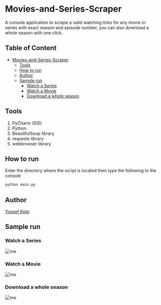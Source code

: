 # Movies-and-Series-Scraper
A console application to scrape a valid watching links for any movie or series with exact season and episode number, you can also download a whole season with one click.
## Table of Content
- [Movies-and-Series-Scraper](#movies-and-series-scraper)
  * [Tools](#tools)
  * [How to run](#how-to-run)
  * [Author](#author)
  * [Sample run](#sample-run)
    + [Watch a Series](#watch-a-series)
    + [Watch a Movie](#watch-a-movie)
    + [Download a whole season](#download-a-whole-season)
## Tools
1. PyCharm (IDE)
2. Python
3. BeautifulSoup library
4. requests library
5. webbrowser library

## How to run
Enter the directory where the script is located then type the following to the console
```Bash
python main.py
```
## Author
[Yousef Kotp](https://github.com/yousefkotp)

## Sample run
### Watch a Series
![me](https://github.com/yousefkotp/Movies-and-Series-Scraper/blob/main/watch%20a%20series.gif)
### Watch a Movie
![me](https://github.com/yousefkotp/Movies-and-Series-Scraper/blob/main/watch%20a%20movie.gif)
### Download a whole season
![me](https://github.com/yousefkotp/Movies-and-Series-Scraper/blob/main/download%20a%20season.gif)
